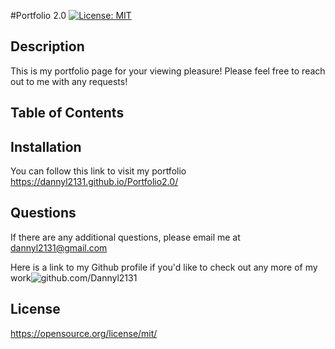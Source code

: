 
   #Portfolio 2.0
  [![License: MIT](https://img.shields.io/badge/License-MIT-yellow.svg)](https://opensource.org/licenses/MIT)
  ## Description
  This is my portfolio page for your viewing pleasure! Please feel free to reach out to me with any requests!
  ## Table of Contents 
  ## Installation
  You can follow this link to visit my portfolio https://dannyl2131.github.io/Portfolio2.0/ 
  ## Questions
  If there are any additional questions, please email me at dannyl2131@gmail.com

  Here is a link to my Github profile if you'd like to check out any more of my work![github.com/Dannyl2131](github.com/Dannyl2131) 
## License
   https://opensource.org/license/mit/      

